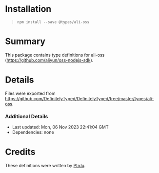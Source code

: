 # Installation
> `npm install --save @types/ali-oss`

# Summary
This package contains type definitions for ali-oss (https://github.com/aliyun/oss-nodejs-sdk).

# Details
Files were exported from https://github.com/DefinitelyTyped/DefinitelyTyped/tree/master/types/ali-oss.

### Additional Details
 * Last updated: Mon, 06 Nov 2023 22:41:04 GMT
 * Dependencies: none

# Credits
These definitions were written by [Ptrdu](https://github.com/ptrdu).
